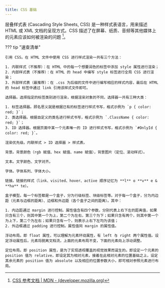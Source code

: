 ```yaml
---
title: CSS 基础
---
```


层叠样式表 (Cascading Style Sheets, CSS) 是一种样式表语言，用来描述 HTML 或 XML 文档的呈现方式。CSS 描述了在屏幕、纸质、音频等其他媒体上的元素应该如何被渲染的问题 [^MDN]。

[^MDN]: [CSS 参考文档 | MDN - (developer.mozilla.org)](https://developer.mozilla.org/zh-CN/docs/Web/CSS)

??? tip "速查清单"

    引用 CSS。在 HTML 文件中使用 CSS 进行样式渲染一共有三个方法：
    
    1. 内联样式（不推荐）：在 HTML 中的每一个想要润色的标签中添加 style 属性进行渲染；
    2. 内部样式表（不推荐）：在 HTML 的 head 中编写 style 标签进行全局 CSS 进行渲染；
    3. 外部样式表（最推荐）：在 .css 为后缀的文件中进行编写相应的样式内容，最后在 HTML 的 head 标签中通过 link 引用该样式文件即可。
    
    选择器。选择指定的标签类别进行渲染，根据渲染对象的不同，选择器一共有三种大类：
    
    1. 标签选择器。顾名思义就是根据已有的标签进行样式书写，格式示例为 `p { color: red; }`；
    2. 类选择器。根据自定义的类名进行样式书写，格式示例为 `.ClassName { color: red; }`；
    3. ID 选择器。根据页面中某一个元素唯一的 ID 进行样式书写，格式示例为 `#OnlyId { color: red; }`。
    
    渲染优先级。内联样式 > ID 选择器 > 样式表。
    
    背景。背景颜色（rgb 赋值、hex 赋值、name 赋值），背景图片（定位、滚动样式）。
    
    文本。文字颜色、文字对齐。
    
    字体。字体系列、字体大小。
    
    链接。链接的样式（link、visited、hover、active 顺序记忆为 **l** o **v** e & **ha** te）。
    
    盒子模型。每一个标签都是一个盒子，分为行级标签、块级标签等。对于每一个盒子，分为内边距（元素与边框的距离）、边框和外边距（各个盒子之间的距离）。其中：
    
    1. 内边距通过 margin 进行控制。属性值含有四个参数，分别代表上右下左的距离值，如果只含有三个，则其中第一个为上，第二个为左右，第三个为下；如果只含有两个，则其中第一个为上下，第二个为左右；如果只含有一个，则表示上右下左均为该值；
    2. 外边框通过 padding 进行控制。属性值同 margin 的属性值。
    
    浮动布局。即 float 属性，可以理解为元素环绕属性，有 left 与 right 两个属性值。设定浮动属性后，元素将脱离文档流，上面的元素布局不变，下面的元素向上浮动调整。
    
    定位布局。即 position 属性，是为了实现透视覆盖的视觉效果而诞生的。即设定一个元素的 position 值为 relative，即设定其为相对元素，接着在此相对元素的位置基础之上，设定其余元素的 position 值为 absolute 以及相应的位置参数大小，即可相对参照元素进行布局。
